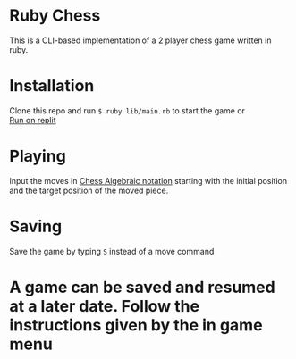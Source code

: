 # Ruby Chess

This is a CLI-based implementation of a 2 player chess game written in ruby.

# Installation

Clone this repo and run `$ ruby lib/main.rb` to start the game or  
[Run on replit](https://placeholderlink.com)

# Playing 

Input the moves in [Chess Algebraic notation](https://en.wikipedia.org/wiki/Algebraic_notation_(chess))
starting with the initial position and the target position of the moved piece.

# Saving

Save the game by typing ```S``` instead of a move command

# A game can be saved and resumed at a later date. Follow the instructions given by the in game menu
